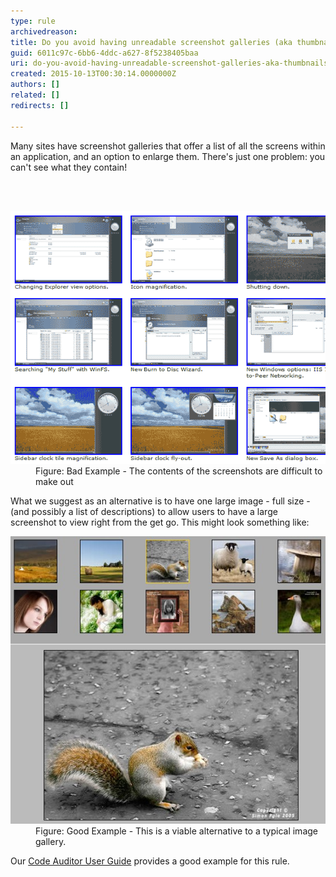 ```yaml
---
type: rule
archivedreason: 
title: Do you avoid having unreadable screenshot galleries (aka thumbnails)?
guid: 6011c97c-6bb6-4ddc-a627-8f5238405baa
uri: do-you-avoid-having-unreadable-screenshot-galleries-aka-thumbnails
created: 2015-10-13T00:30:14.0000000Z
authors: []
related: []
redirects: []

---
```



<p>Many sites have screenshot galleries that offer a list of all the screens within an application, and an option to enlarge them. There's just one problem: you can't see what they contain!</p>
<br><excerpt class='endintro'></excerpt><br>
<dl class="badImage"><dt><img src="ScreenGalleryBad.gif" alt="Bad Screen Gallery" /></dt><dd>Figure: Bad Example - The contents of the screenshots are difficult to make out</dd></dl><p>What we suggest as an alternative is to have one large image - full size - (and possibly a list of descriptions) to allow users to have a large screenshot to view right from the get go. This might look something like:</p><dl class="goodImage"><dt><img src="ScreenGalleryGood.jpg" alt="" /></dt><dd>Figure: Good Example - This is a viable alternative to a typical image gallery.</dd></dl><p>Our <a href="https://www.ssw.com.au/ssw/CodeAuditor/UserGuide.aspx">Code Auditor User Guide</a> provides a good example for this rule. </p>


